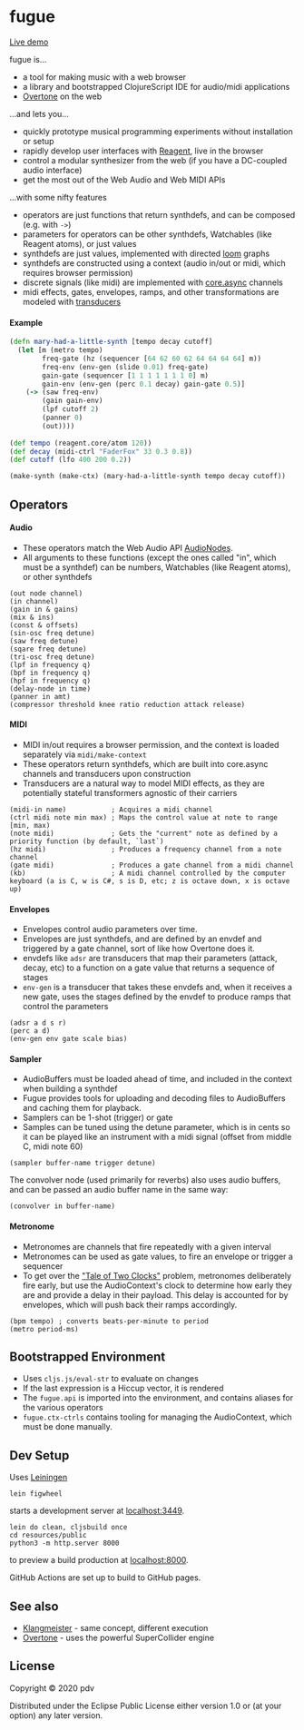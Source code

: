 # fugue

[Live demo](https://pdv.github.io/fugue)

fugue is...
- a tool for making music with a web browser
- a library and bootstrapped ClojureScript IDE for audio/midi applications
- [Overtone](https://github.com/overtone/overtone) on the web

...and lets you...
- quickly prototype musical programming experiments without installation or setup
- rapidly develop user interfaces with [Reagent](https://github.com/reagent-project/reagent), live in the browser
- control a modular synthesizer from the web (if you have a DC-coupled audio interface)
- get the most out of the Web Audio and Web MIDI APIs

...with some nifty features
- operators are just functions that return synthdefs, and can be composed (e.g. with `->`)
- parameters for operators can be other synthdefs, Watchables (like Reagent atoms), or just values
- synthdefs are just values, implemented with directed [loom](https://github.com/aysylu/loom) graphs
- synthdefs are constructed using a context (audio in/out or midi, which requires browser permission)
- discrete signals (like midi) are implemented with [core.async](https://github.com/clojure/core.async) channels
- midi effects, gates, envelopes, ramps, and other transformations are modeled with [transducers](https://clojure.org/reference/transducers)

#### Example

```clojure
(defn mary-had-a-little-synth [tempo decay cutoff]
  (let [m (metro tempo)
        freq-gate (hz (sequencer [64 62 60 62 64 64 64 64] m))
        freq-env (env-gen (slide 0.01) freq-gate)
        gain-gate (sequencer [1 1 1 1 1 1 1 0] m)
        gain-env (env-gen (perc 0.1 decay) gain-gate 0.5)]
    (-> (saw freq-env)
        (gain gain-env)
        (lpf cutoff 2)
        (panner 0)
        (out))))
        
(def tempo (reagent.core/atom 120))
(def decay (midi-ctrl "FaderFox" 33 0.3 0.8))
(def cutoff (lfo 400 200 0.2))

(make-synth (make-ctx) (mary-had-a-little-synth tempo decay cutoff))
```

## Operators

#### Audio

- These operators match the Web Audio API [AudioNodes](https://developer.mozilla.org/en-US/docs/Web/API/AudioNode). 
- All arguments to these functions (except the ones called "in", which must be a synthdef) can be numbers, Watchables (like Reagent atoms), or other synthdefs

```
(out node channel)
(in channel)
(gain in & gains)
(mix & ins)
(const & offsets)
(sin-osc freq detune)
(saw freq detune)
(sqare freq detune)
(tri-osc freq detune)
(lpf in frequency q)
(bpf in frequency q)
(hpf in frequency q)
(delay-node in time)
(panner in amt)
(compressor threshold knee ratio reduction attack release)
```

#### MIDI

- MIDI in/out requires a browser permission, and the context is loaded separately via `midi/make-context`
- These operators return synthdefs, which are built into core.async channels and transducers upon construction
- Transducers are a natural way to model MIDI effects, as they are potentially stateful transformers agnostic of their carriers

```
(midi-in name)           ; Acquires a midi channel
(ctrl midi note min max) ; Maps the control value at note to range [min, max)
(note midi)              ; Gets the "current" note as defined by a priority function (by default, `last`)
(hz midi)                ; Produces a frequency channel from a note channel
(gate midi)              ; Produces a gate channel from a midi channel
(kb)                     ; A midi channel controlled by the computer keyboard (a is C, w is C#, s is D, etc; z is octave down, x is octave up) 
```

#### Envelopes

- Envelopes control audio parameters over time.
- Envelopes are just synthdefs, and are defined by an envdef and triggered by a gate channel, sort of like how Overtone does it.
- envdefs like `adsr` are transducers that map their parameters (attack, decay, etc) to a function on a gate value that returns a sequence of stages
- `env-gen` is a transducer that takes these envdefs and, when it receives a new gate, uses the stages defined by the envdef to produce ramps that control the parameters
```
(adsr a d s r)
(perc a d)
(env-gen env gate scale bias)
```

#### Sampler

- AudioBuffers must be loaded ahead of time, and included in the context when building a synthdef
- Fugue provides tools for uploading and decoding files to AudioBuffers and caching them for playback.
- Samplers can be 1-shot (trigger) or gate
- Samples can be tuned using the detune parameter, which is in cents so it can be played like an instrument with a midi signal (offset from middle C, midi note 60)

```
(sampler buffer-name trigger detune)
```

The convolver node (used primarily for reverbs) also uses audio buffers, and can be passed an audio buffer name in the same way:

```
(convolver in buffer-name)
```

#### Metronome

- Metronomes are channels that fire repeatedly with a given interval
- Metronomes can be used as gate values, to fire an envelope or trigger a sequencer
- To get over the ["Tale of Two Clocks"](https://www.html5rocks.com/en/tutorials/audio/scheduling/) problem, metronomes deliberately fire early, but use the AudioContext's clock to determine how early they are and provide a delay in their payload. This delay is accounted for by envelopes, which will push back their ramps accordingly.

```
(bpm tempo) ; converts beats-per-minute to period
(metro period-ms)
```

## Bootstrapped Environment

- Uses `cljs.js/eval-str` to evaluate on changes
- If the last expression is a Hiccup vector, it is rendered
- The `fugue.api` is imported into the environment, and contains aliases for the various operators
- `fugue.ctx-ctrls` contains tooling for managing the AudioContext, which must be done manually.


## Dev Setup

Uses [Leiningen](https://leiningen.org/)

```
lein figwheel
```
starts a development server at [localhost:3449](http://localhost:3449/).

```
lein do clean, cljsbuild once
cd resources/public
python3 -m http.server 8000
``` 
to preview a build production at [localhost:8000](http://localhost:8000/).

GitHub Actions are set up to build to GitHub pages.


## See also

- [Klangmeister](https://github.com/ctford/klangmeister) - same concept, different execution
- [Overtone](https://github.com/overtone/overtone) - uses the powerful SuperCollider engine

## License

Copyright © 2020 pdv

Distributed under the Eclipse Public License either version 1.0 or (at your option) any later version.
